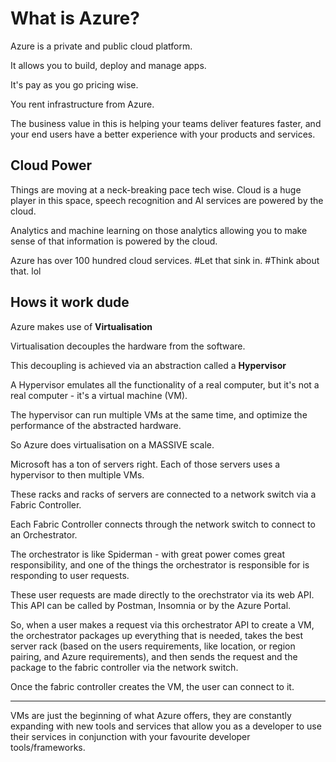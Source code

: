 # What is Azure?

Azure is a private and public cloud platform.

It allows you to build, deploy and manage apps.

It's pay as you go pricing wise.

You rent infrastructure from Azure.

The business value in this is helping your teams deliver features faster, and your end users have a better experience with your products and services.

## Cloud Power

Things are moving at a neck-breaking pace tech wise. Cloud is a huge player in this space, speech recognition and AI services are powered by the cloud.

Analytics and machine learning on those analytics allowing you to make sense of that information is powered by the cloud.

Azure has over 100 hundred cloud services. #Let that sink in. #Think about that. lol

## Hows it work dude

Azure makes use of **Virtualisation**

Virtualisation decouples the hardware from the software.

This decoupling is achieved via an abstraction called a **Hypervisor**

A Hypervisor emulates all the functionality of a real computer, but it's not a real computer - it's a virtual machine (VM).

The hypervisor can run multiple VMs at the same time, and optimize the performance of the abstracted hardware.

So Azure does virtualisation on a MASSIVE scale.

Microsoft has a ton of servers right. Each of those servers uses a hypervisor to then multiple VMs.

These racks and racks of servers are connected to a network switch via a Fabric Controller.

Each Fabric Controller connects through the network switch to connect to an Orchestrator.

The orchestrator is like Spiderman - with great power comes great responsibility, and one of the things the orchestrator is responsible for is responding to user requests.

These user requests are made directly to the orechstrator via its web API. This API can be called by Postman, Insomnia or by the Azure Portal.

So, when a user makes a request via this orchestrator API to create a VM, the orchestrator packages up everything that is needed, takes the best server rack (based on the users requirements, like location, or region pairing, and Azure requirements), and then sends the request and the package to the fabric controller via the network switch.

Once the fabric controller creates the VM, the user can connect to it.

---

VMs are just the beginning of what Azure offers, they are constantly expanding with new tools and services that allow you as a developer to use their services in conjunction with your favourite developer tools/frameworks.
